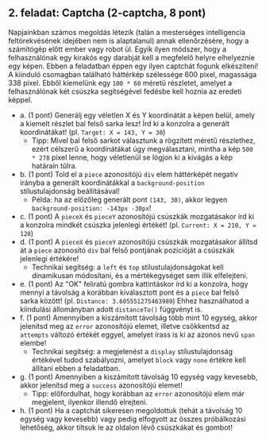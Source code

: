 ## 2. feladat: Captcha (2-captcha, 8 pont)

Napjainkban számos megoldás létezik (talán a mesterséges intelligencia feltörekvésének idejében nem is alaptalanul) annak ellenőrzésére, hogy a számítógép előtt ember vagy robot ül. Egyik ilyen módszer, hogy a felhasználónak egy kirakós egy darabját kell a megfelelő helyre elhelyeznie egy képen. Ebben a feladatban éppen egy ilyen captchát fogunk elkészíteni! A kiinduló csomagban található háttérkép szélessége 600 pixel, magassága 338 pixel. Ebből kiemelünk egy `100 * 60` méretű részletet, amelyet a felhasználónak két csúszka segítségével fedésbe kell hoznia az eredeti képpel.

- a. (1 pont) Generálj egy véletlen X és Y koordinátát a képen belül, amely a kiemelt részlet bal felső sarka lesz! Írd ki a konzolra a generált koordinátákat! (pl. `Target: X = 143, Y = 30`)
  - Tipp: Mivel bal felső sarkot választunk a rögzített méretű részlethez, ezért célszerű a koordinátákat úgy megválasztani, mintha a kép `500 * 278` pixel lenne, hogy véletlenül se lógjon ki a kivágás a kép határain túlra.
- b. (1 pont) Told el a `piece` azonosítójú `div` elem háttérképét negatív irányba a generált koordinátákkal a `background-position` stílustulajdonság beállításával!
  - Példa: ha az előzőleg generált pont `(143, 30)`, akkor legyen `background-position: -143px -30px`!
- c. (1 pont) A `pieceX` és `pieceY` azonosítójú csúszkák mozgatásakor írd ki a konzolra mindkét csúszka jelenlegi értékét! (pl. `Current: X = 210, Y = 120`)
- d. (1 pont) A `pieceX` és `pieceY` azonosítójú csúszkák mozgatásakor állítsd át a `piece` azonosító `div` bal felső pontjának pozícióját a csúszkák jelenlegi értékére!
  - Technikai segítség: a `left` és `top` stílustulajdonságokat kell dinamikusan módosítani, és a mértékegységet sem illik elfelejteni.
- e. (1 pont) Az "OK" feliratú gombra kattintáskor írd ki a konzolra, hogy mennyi a távolság a korábban kiválasztott pont és a `piece` bal felső sarka között! (pl. `Distance: 3.605551275463989`) Ehhez használhatod a kiindulási állományban adott `distanceTo()` függvényt is.
- f. (1 pont) Amennyiben a kiszámított távolság több mint 10 egység, akkor jelenítsd meg az `error` azonosítójú elemet, illetve csökkentsd az `attempts` változó értékét eggyel, amelyet írass is ki az azonos nevű `span` elembe!
  - Technikai segítség: a megjelenést a `display` stílustulajdonság értékével tudod szabályozni, amelyet `block` vagy `none` értékre kell állítani ebben a feladatban.
- g. (1 pont) Amennyiben a kiszámított távolság 10 egység vagy kevesebb, akkor jelenítsd meg a `success` azonosítójú elemet!
  - Tipp: előfordulhat, hogy korábban az `error` azonosítójú elem már megjelent, ilyenkor illendő elrejteni.
- h. (1 pont) Ha a captchát sikeresen megoldottuk (tehát a távolság 10 egység vagy kevesebb) vagy pedig elfogyott az összes próbálkozási lehetőség, akkor tiltsuk le az oldalon lévő csúszkákat és gombot!
